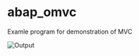 # abap_omvc
Examle program for demonstration of MVC

![Output](https://github.com/arte0s/abap_omvc/blob/master/output.png)
